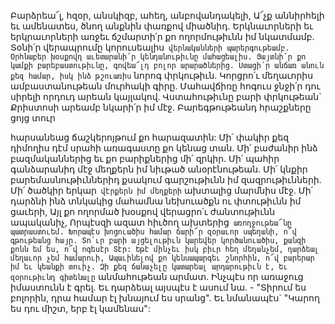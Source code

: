 
Բարձրեա՜լ, հզօր, անսկիզբ, ահեղ,
անբովանդակելի,
Ա՜չք աննիրհելի եւ ամենատես, ծնող անքնին
փառքով միածնիդ.
Երկնաւորների եւ երկրաւորների առջեւ
ճշմարտի՛ր քո ողորմութիւնն իմ նկատմամբ.
Տօնի՛ր վերապրումը կորուսեալիս` վերնականների
պարերգութեամբ.
Օրհնաբեր խօսքովդ աւետարանի՛ր
կենդանութիւնը մահացեալիս.
Յայտնի՛ր քո կամքի բարեբաստութիւնը, գովեա՜լդ
բոլոր արարածներից.
Ստացի՛ր անճառ անուն քեզ համար, իսկ ինձ
թշուառիս` նորոգ փրկութիւն.
Կորցրո՛ւ մեղաւորիս ամբաստանութեան
մուրհակի գիրը.
Մահավճիռը հոգուս ջնջի՛ր դու սիրելի որդուդ
արեան կայլակով.
Վստահութիւնը բարի փրկութեան`
Քրիստոսի արեամբ նկարի՛ր իմ մէջ.
Բարեգթութեանդ հրաշքները ցոյց տուր


հարսանեաց ճաշկերոյթում քո հարազատին:
Մի՛ փակիր քեզ դիմողիս դէմ սրահի առագաստը
քո կենաց տան.
Մի՛ բաժանիր ինձ բազմականներից եւ քո
բարիքներից մի՛ զրկիր.
Մի՛ պահիր գանձարանիդ մէջ մեղքերն իմ նիւթած
անօրէնութեան.
Մի՛ կնքիր բարեմասնութիւններիդ քսակում
գարշութիւնն իմ զազրութիւնների.
Մի՛ ծածկիր երկար` վէրքերն իմ մեղքերի`
ախտալից մարմնիս մէջ.
Մի՛ դարձնի ինձ տնկակից մահամնա նեխուածքն
ու փտութիւնն իմ ցաւերի,
Այլ քո ողորմած խօսքով վերացրո՛ւ ժանտութիւնն
ապականիչ,
Որպէսզի ազատ հիւծող ախտերից`
առողջութեա՜նը պատրաստուեմ.
Խորապէս խոցուածիս համար ճարի՜ր զօրաւոր
սպեղանի, ո՜վ գթութեանց հայր.
Տո՛ւր բարի այցելութիւն կարեվեր կործանուածիս,
քանզի քոնն եմ ես, ո՜վ ոգեսէր Տէր:
Եթէ մինչեւ իսկ բիւր հեղ մեղանչեմ, դարձեալ
մեղաւոր չեմ համարուի,
Ապաւինելով քո կենսապարգեւ շնորհին, ո՜վ
բարերար իմ եւ կեանքի տուիչ.
Զի քեզ ճանաչելը կատարեալ արդարութիւն է,
Եւ զօրութիւնդ գիտենալը` անմահութեան
արմատ.
Ինչպէս որ առաջուց իմաստունն է գրել.
Եւ դարձեալ այսպէս է ասում նա. -
"Տիրում ես բոլորին, դրա համար էլ խնայում ես
սրանց".
Եւ նմանապէս` "Կարող ես դու միշտ, երբ էլ
կամենաս":


